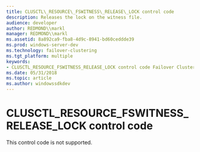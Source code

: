 ```yaml
---
title: CLUSCTL\_RESOURCE\_FSWITNESS\_RELEASE\_LOCK control code
description: Releases the lock on the witness file.
audience: developer
author: REDMOND\\markl
manager: REDMOND\\markl
ms.assetid: 8a892ca9-fba8-4d9c-8941-bd60ceddde39
ms.prod: windows-server-dev
ms.technology: failover-clustering
ms.tgt_platform: multiple
keywords:
- CLUSCTL_RESOURCE_FSWITNESS_RELEASE_LOCK control code Failover Cluster
ms.date: 05/31/2018
ms.topic: article
ms.author: windowssdkdev
---
```


# CLUSCTL\_RESOURCE\_FSWITNESS\_RELEASE\_LOCK control code

This control code is not supported.

 

 




